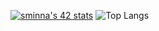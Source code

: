 [![sminna's 42 stats](https://badge42.vercel.app/api/v2/cl1w95zdm004509l0xoepc7zn/stats?cursusId=21&coalitionId=103)](https://github.com/JaeSeoKim/badge42)
![Top Langs](https://github-readme-stats.vercel.app/api/top-langs/?username=sminna18&layout=&card_width=495&theme=radical)<br>

